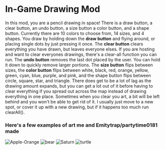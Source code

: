 # In-Game Drawing Mod
In this mod, you are a pencil drawing in space!
There is a draw button, a clear button, an undo button, a size button a color button, and a shape button.
Currently there are 10 colors to choose from, 14 sizes, and 4 shapes.
You draw by holding down the **draw button** and flying around, or placing single dots by just pressing it once.
The **clear button** clears everything you have drawn, but leaves everyone elses. If you are hosting and want to clear everyones drawings, there's a clear-all function you can run.
The **undo button** removes the last dot placed by the user. You can hold it down to quickly remove larger portions.
The **size button** flips between sizes, the **color button** flips between white, black, red, orange, yellow, green, cyan, blue, purple, and pink, and the shape button flips between circle, square, star, and triangle.
There does get to be a lot of lag as the drawing amount expands, but you can get a lot out of it before having to clear everything if you spread out across the map instead of drawing everything in one place. Sometimes when you clear you art, a bit will be left behind and you won't be able to get rid of it. I usually just move to a new spot, or cover it up with a new drawing, but if it happens too much run clearAll().
### Here's a few examples of art me and Emitytrap/partytime0181 made

![Apple-Orange](https://github.com/seaweed32/Starblast-Mods/assets/132213277/3e6037a8-1c5a-4f15-8479-c6d7229aae62)
![bear](https://github.com/seaweed32/Starblast-Mods/assets/132213277/c86c763b-2a38-4be3-be58-d917c768309a)
![Saturn](https://github.com/seaweed32/Starblast-Mods/assets/132213277/1ea53882-3800-4022-8e6e-54f381d8afb8)
![turtle](https://github.com/seaweed32/Starblast-Mods/assets/132213277/335fc08e-32c1-4b88-aaff-eed50b132090)
